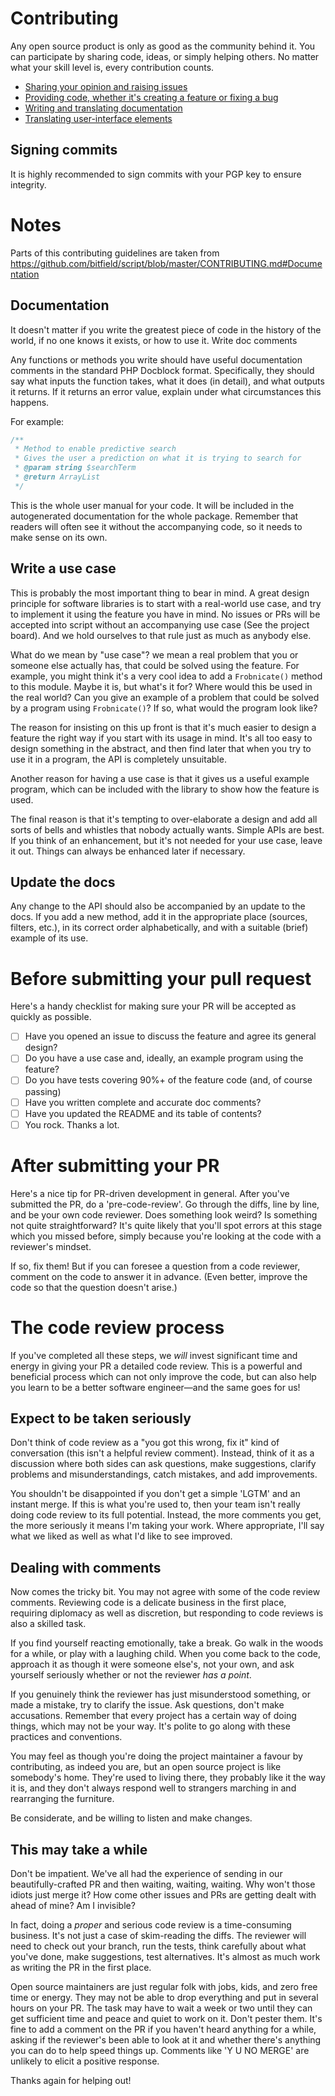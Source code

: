 # Contributing

Any open source product is only as good as the community behind it. You can participate by sharing code, 
ideas, or simply helping others. No matter what your skill level is, every contribution counts.

 * [Sharing your opinion and raising issues](http://docs.silverstripe.org/en/4.3/contributing/issues_and_bugs/)
 * [Providing code, whether it's creating a feature or fixing a bug](http://docs.silverstripe.org/en/4.3/contributing/code/)
 * [Writing and translating documentation](http://docs.silverstripe.org/en/4.3/contributing/translations/)
 * [Translating user-interface elements](http://docs.silverstripe.org/en/4.3/contributing/translation_process/)

## Signing commits

It is highly recommended to sign commits with your PGP key to ensure integrity.

# Notes

Parts of this contributing guidelines are taken from 
https://github.com/bitfield/script/blob/master/CONTRIBUTING.md#Documentation

## Documentation

It doesn't matter if you write the greatest piece of code in the history of the world, 
if no one knows it exists, or how to use it. Write doc comments

Any functions or methods you write should have useful documentation comments in the 
standard PHP Docblock format. Specifically, they should say what inputs the function takes, 
what it does (in detail), and what outputs it returns. If it returns an error value, 
explain under what circumstances this happens.

For example:
```php
/**
 * Method to enable predictive search
 * Gives the user a prediction on what it is trying to search for
 * @param string $searchTerm
 * @return ArrayList
 */
```
This is the whole user manual for your code. It will be included in the autogenerated 
documentation for the whole package. Remember that readers will often see it without the 
accompanying code, so it needs to make sense on its own.

## Write a use case

This is probably the most important thing to bear in mind. A great design principle for software libraries is 
to start with a real-world use case, and try to implement it using the feature you have in mind. 
No issues or PRs will be accepted into script without an accompanying use case (See the project board). 
And we hold ourselves to that rule just as much as anybody else.

What do we mean by "use case"? we mean a real problem that you or someone else actually has, that could be solved using the feature. 
For example, you might think it's a very cool idea to add a `Frobnicate()` method to this module. 
Maybe it is, but what's it for? Where would this be used in the real world? Can you give an example of a 
problem that could be solved by a program using `Frobnicate()`? If so, what would the program look like?

The reason for insisting on this up front is that it's much easier to design a feature the right way if you start 
with its usage in mind. It's all too easy to design something in the abstract, and then find later that when you 
try to use it in a program, the API is completely unsuitable.

Another reason for having a use case is that it gives us a useful example program,
which can be included with the library to show how the feature is used.

The final reason is that it's tempting to over-elaborate a design and add all sorts of bells and whistles
that nobody actually wants. Simple APIs are best. If you think of an enhancement, 
but it's not needed for your use case, leave it out. Things can always be enhanced later if necessary.

## Update the docs

Any change to the API should also be accompanied by an update to the docs. 
If you add a new method, add it in the appropriate place (sources, filters, etc.), 
in its correct order alphabetically, and with a suitable (brief) example of its use.

# Before submitting your pull request

Here's a handy checklist for making sure your PR will be accepted as quickly as possible.

 - [ ] Have you opened an issue to discuss the feature and agree its general design?
 - [ ] Do you have a use case and, ideally, an example program using the feature?
 - [ ] Do you have tests covering 90%+ of the feature code (and, of course passing)
 - [ ] Have you written complete and accurate doc comments?
 - [ ] Have you updated the README and its table of contents?
 - [ ] You rock. Thanks a lot.

# After submitting your PR

Here's a nice tip for PR-driven development in general. After you've submitted the PR, do a 'pre-code-review'. 
Go through the diffs, line by line, and be your own code reviewer. Does something look weird? 
Is something not quite straightforward? It's quite likely that you'll spot errors at this stage which you missed before, 
simply because you're looking at the code with a reviewer's mindset.

If so, fix them! But if you can foresee a question from a code reviewer, comment on the code to answer it in advance. 
(Even better, improve the code so that the question doesn't arise.)

# The code review process

If you've completed all these steps, we _will_ invest significant time and energy in giving your PR a detailed code review. 
This is a powerful and beneficial process which can not only improve the code, but can also help you learn to be a better 
software engineer—and the same goes for us!

## Expect to be taken seriously

Don't think of code review as a "you got this wrong, fix it" kind of conversation (this isn't a helpful review comment). 
Instead, think of it as a discussion where both sides can ask questions, make suggestions, clarify problems and misunderstandings, 
catch mistakes, and add improvements.

You shouldn't be disappointed if you don't get a simple 'LGTM' and an instant merge. 
If this is what you're used to, then your team isn't really doing code review to its full potential. 
Instead, the more comments you get, the more seriously it means I'm taking your work. Where appropriate, 
I'll say what we liked as well as what I'd like to see improved.

## Dealing with comments

Now comes the tricky bit. You may not agree with some of the code review comments. 
Reviewing code is a delicate business in the first place, requiring diplomacy as well as discretion, 
but responding to code reviews is also a skilled task.

If you find yourself reacting emotionally, take a break. Go walk in the woods for a while, 
or play with a laughing child. When you come back to the code, approach it as though it were someone else's, 
not your own, and ask yourself seriously whether or not the reviewer _has a point_.

If you genuinely think the reviewer has just misunderstood something, or made a mistake, 
try to clarify the issue. Ask questions, don't make accusations. Remember that every project has a certain way of doing things, 
which may not be your way. It's polite to go along with these practices and conventions.

You may feel as though you're doing the project maintainer a favour by contributing, as indeed you are, 
but an open source project is like somebody's home. They're used to living there, they probably like it the way it is, 
and they don't always respond well to strangers marching in and rearranging the furniture. 

Be considerate, and be willing to listen and make changes.

## This may take a while

Don't be impatient. We've all had the experience of sending in our beautifully-crafted PR and then waiting, waiting, waiting. 
Why won't those idiots just merge it? How come other issues and PRs are getting dealt with ahead of mine? Am I invisible?

In fact, doing a _proper_ and serious code review is a time-consuming business. It's not just a case of skim-reading the diffs. 
The reviewer will need to check out your branch, run the tests, think carefully about what you've done, 
make suggestions, test alternatives. It's almost as much work as writing the PR in the first place.

Open source maintainers are just regular folk with jobs, kids, and zero free time or energy. 
They may not be able to drop everything and put in several hours on your PR. 
The task may have to wait a week or two until they can get sufficient time and peace and quiet to work on it. 
Don't pester them. It's fine to add a comment on the PR if you haven't heard anything for a while, 
asking if the reviewer's been able to look at it and whether there's anything you can do to help speed things up. 
Comments like 'Y U NO MERGE' are unlikely to elicit a positive response.

Thanks again for helping out!
